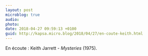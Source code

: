 ```yaml
---
layout: post
microblog: true
audio: 
photo: 
date: 2018-04-27 09:59:13 +0100
guid: http://kapsa.micro.blog/2018/04/27/en-coute-keith.html
---
```

En écoute : Keith Jarrett - _Mysteries_ (1975).

